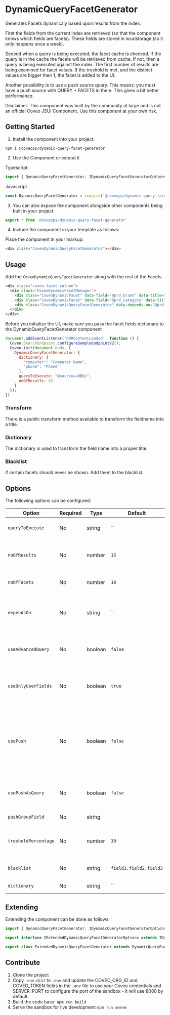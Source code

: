 # DynamicQueryFacetGenerator

Generates Facets dynamicaly based upon results from the index.

First the fields from the current index are retrieved (so that the component knows which fields are facets).
These fields are stored in localstorage (so it only happens once a week).

Second when a query is being executed, the facet cache is checked. If the query is in the cache the facets will be retrieved from cache.
If not, then a query is being executed against the index. The first number of results are being examined for facet values. If the treshold is met, and the distinct values are bigger then 1, the facet is added to the UI.

Another possibility is to use a push source query. This means: you must have a push source with QUERY + FACETS in them. This gives a bit better performance.

Disclaimer: This component was built by the community at large and is not an official Coveo JSUI Component. Use this component at your own risk.


## Getting Started

1. Install the component into your project.

```
npm i @coveops/dynamic-query-facet-generator
```

2. Use the Component or extend it

Typescript:

```javascript
import { DynamicQueryFacetGenerator, IDynamicQueryFacetGeneratorOptions } from '@coveops/dynamic-query-facet-generator';
```

Javascript

```javascript
const DynamicQueryFacetGenerator = require('@coveops/dynamic-query-facet-generator').DynamicQueryFacetGenerator;
```
 
3. You can also expose the component alongside other components being built in your project.

```javascript
export * from '@coveops/dynamic-query-facet-generator'
```

4. Include the component in your template as follows:

Place the component in your markup:

```html
<div class="CoveoDynamicQueryFacetGenerator"></div>
```

## Usage

Add the `CoveoDynamicQueryFacetGenerator` along with the rest of the Facets.

```html
<div class="coveo-facet-column">
  <div class="CoveoDynamicFacetManager">
    <div class="CoveoDynamicFacet" data-field="@prd_brand" data-title="Brand"></div>
    <div class="CoveoDynamicFacet" data-field="@prd_category" data-title="Category Type"></div>
    <div class="CoveoDynamicQueryFacetGenerator" data-depends-on="@prd_category"></div>
  </div>
</div>
```

Before you initialize the UI, make sure you pass the facet fields dictionary to the DynamicQueryFacetGenerator component

```javascript
document.addEventListener('DOMContentLoaded', function () {
  Coveo.SearchEndpoint.configureSampleEndpointV2();
  Coveo.init(document.body, {
    DynamicQueryFacetGenerator: {
      dictionary: {
        "computer": "Computer Name",
        "phone": "Phone"
      },
      queryToExecute: "@source==BBQs",
      noOfResults: 25
    }
  });
})
```

### Transform
There is a public transform method available to transform the fieldname into a title.

### Dictionary
The dictionary is used to transform the field name into a proper title.

### Blacklist
If certain facets should never be shown. Add them to the blacklist.


## Options

The following options can be configured:

| Option | Required | Type | Default | Notes |
| --- | --- | --- | --- | --- |
| `queryToExecute` | No | string | `` | Query to execute to fetch the facet values. |
| `noOfResults` | No | number | `15` | How many results must be examines when checking for facet values. Recommendation: 15 |
| `noOfFacets` | No | number | `10` | How many facets must be added to the UI |
| `dependsOn` | No | string | `` | Which other facet does this component rely on. Only when this facet has a selection the facets will be added. |
| `useAdvancedQuery` | No | boolean | `false` | Must the advanced query (the facet selections) also be used to retrieve the facets. |
| `useOnlyUserFields` | No | boolean | `true` | When retrieving facet fields from the index. Only use 'User' defined fields. Else 'System' fields will also be used. |
| `usePush` | No | boolean | `false` | Use the Push approach (query the index on a specific push source). Make sure that the `queryToExecute` points to the push source. This will use the getValues of the defined facet (`pushGroupField`)|
| `usePushAsQuery` | No | boolean | `false` | Use the Push approach (but examine the query instead of using the getValues method) |
| `pushGroupField` | No | string |  | Field needed for the `usePush` method |
| `tresholdPercentage` | No | number | `30` | A facet is only considered if it is present on `tresholdPercentage`% of the results |
| `blacklist` | No | string | `field1,field2,field3` | The fields which should not be added to the UI |
| `dictionary` | No | string | `` | See above for instructions |


## Extending

Extending the component can be done as follows:

```javascript
import { DynamicQueryFacetGenerator, IDynamicQueryFacetGeneratorOptions } from "@coveops/dynamic-query-facet-generator";

export interface IExtendedDynamicQueryFacetGeneratorOptions extends IDynamicQueryFacetGeneratorOptions {}

export class ExtendedDynamicQueryFacetGenerator extends DynamicQueryFacetGenerator {}
```

## Contribute

1. Clone the project
2. Copy `.env.dist` to `.env` and update the COVEO_ORG_ID and COVEO_TOKEN fields in the `.env` file to use your Coveo credentials and SERVER_PORT to configure the port of the sandbox - it will use 8080 by default.
3. Build the code base: `npm run build`
4. Serve the sandbox for live development `npm run serve`